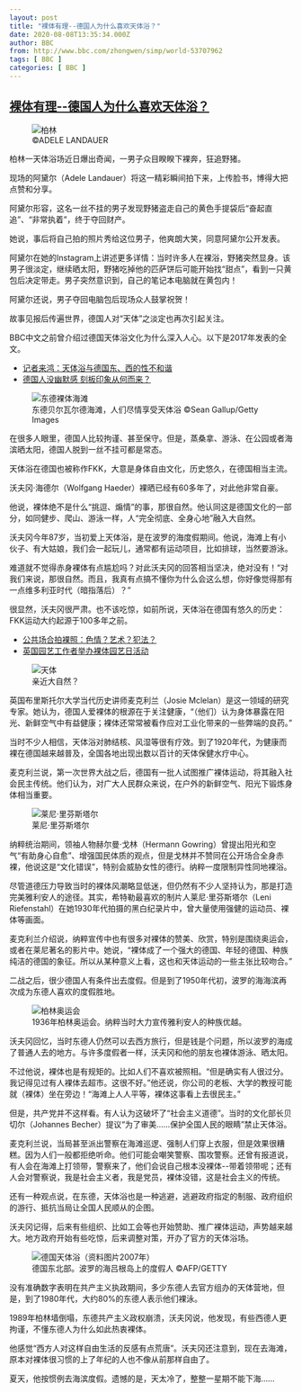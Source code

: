 ```yaml
---
layout: post
title: "裸体有理--德国人为什么喜欢天体浴？"
date: 2020-08-08T13:35:34.000Z
author: BBC
from: http://www.bbc.com/zhongwen/simp/world-53707962
tags: [ BBC ]
categories: [ BBC ]
---
```

<!--1596893734000-->
[裸体有理--德国人为什么喜欢天体浴？](http://www.bbc.com/zhongwen/simp/world-53707962)
------

<div>
<figure><img alt="柏林" src="https://ichef.bbci.co.uk/news/600/cpsprodpb/1311A/production/_113860187_eec0e8f7-d831-46f3-9067-7044cb8a8696.jpg" referrerpolicy="no-referrer"><br><figcaption> ©ADELE LANDAUER</figcaption></figure><p class="story-body__introduction">柏林一天体浴场近日爆出奇闻，一男子众目睽睽下裸奔，狂追野猪。</p><p>现场的阿黛尔（Adele Landauer）将这一精彩瞬间拍下来，上传脸书，博得大把点赞和分享。</p><p>阿黛尔形容，这名一丝不挂的男子发现野猪盗走自己的黄色手提袋后“奋起直追”、“非常执着”，终于夺回财产。</p><p>她说，事后将自己拍的照片秀给这位男子，他爽朗大笑，同意阿黛尔公开发表。</p><p>阿黛尔在她的Instagram上讲述更多详情：当时许多人在裸浴，野猪突然显身。该男子很淡定，继续晒太阳，野猪吃掉他的匹萨饼后可能开始找“甜点”，看到一只黄包后决定带走。男子突然意识到，自己的笔记本电脑就在黄包内！</p><p>阿黛尔还说，男子夺回电脑包后现场众人鼓掌祝贺！</p><p>故事见报后传遍世界，德国人对“天体”之淡定也再次引起关注。</p><p>BBC中文之前曾介绍过德国天体浴文化为什么深入人心。以下是2017年发表的全文。</p><ul class="story-body__unordered-list"><li class="story-body__list-item"><a href="http://www.bbc.com/zhongwen/simp/fooc/2012/05/120525_fooc_germany_nudity" class="story-body__link">记者来鸿：天体浴与德国东、西的性不和谐</a></li><li class="story-body__list-item"><a href="http://www.bbc.com/ukchina/simp/vert-tra-41257084" class="story-body__link">德国人没幽默感 刻板印象从何而来？</a></li></ul><figure><img alt="东德裸体海滩" src="https://ichef.bbci.co.uk/news/600/cpsprodpb/12AD8/production/_97740567_8f428e09-fece-4d8d-93fd-d03f9e9878fb.jpg" referrerpolicy="no-referrer"><br><figcaption>东德贝尔瓦尔德海滩，人们尽情享受天体浴 ©Sean Gallup/Getty Images</figcaption></figure><p>在很多人眼里，德国人比较拘谨、甚至保守。但是，蒸桑拿、游泳、在公园或者海滨晒太阳，德国人脱到一丝不挂可都是常态。</p><p>天体浴在德国也被称作FKK，大意是身体自由文化，历史悠久，在德国相当主流。</p><p>沃夫冈·海德尔（Wolfgang Haeder）裸晒已经有60多年了，对此他非常自豪。</p><p>他说，裸体绝不是什么“挑逗、煽情”的事，那很自然。他认同这是德国文化的一部分，如同健步、爬山、游泳一样，人“完全彻底、全身心地”融入大自然。</p><p>沃夫冈今年87岁，当初爱上天体浴，是在波罗的海度假期间。他说，海滩上有小伙子、有大姑娘，我们会一起玩儿，通常都有运动项目，比如排球，当然要游泳。</p><p>难道就不觉得赤身裸体有点尴尬吗？对此沃夫冈的回答相当坚决，绝对没有！“对我们来说，那很自然。而且，我真有点搞不懂你为什么会这么想，你好像觉得那有一点维多利亚时代（暗指落后）？”</p><p>很显然，沃夫冈很严肃。也不该吃惊，如前所说，天体浴在德国有悠久的历史：FKK运动大约起源于100多年之前。</p><ul class="story-body__unordered-list"><li class="story-body__list-item"><a href="http://www.bbc.com/zhongwen/simp/china/2016/05/160526_social_china_yunnan_nude_pictures" class="story-body__link">公共场合拍裸照：色情？艺术？犯法？</a></li><li class="story-body__list-item"><a href="http://www.bbc.com/zhongwen/simp/uk/2016/05/160507_uk_naked_gardening_day" class="story-body__link">英国园艺工作者举办裸体园艺日活动</a></li></ul><figure><img alt="天体" src="https://ichef.bbci.co.uk/news/600/cpsprodpb/98CA/production/_97741193_ee14437e-a82b-40f4-9c41-ce4892d207dd.jpg" referrerpolicy="no-referrer"><br><figcaption>亲近大自然？</figcaption></figure><p>英国布里斯托尔大学当代历史讲师麦克利兰（Josie Mclelan）是这一领域的研究专家。她认为，德国人爱裸体的根源在于关注健康，“（他们）认为身体暴露在阳光、新鲜空气中有益健康；裸体还常常被看作应对工业化带来的一些弊端的良药。”</p><p>当时不少人相信，天体浴对肺结核、风湿等很有疗效。到了1920年代，为健康而裸在德国越来越普及，全国各地出现出数以百计的天体保健水疗中心。</p><p>麦克利兰说，第一次世界大战之后，德国有一批人试图推广裸体运动，将其融入社会民主传统。他们认为，对广大人民群众来说，在户外的新鲜空气、阳光下锻炼身体相当重要。</p><figure><img alt="莱尼·里芬斯塔尔" src="https://ichef.bbci.co.uk/news/600/cpsprodpb/F1EA/production/_97803916_33e65127-ff22-472b-b41d-29f59921f57b.jpg" referrerpolicy="no-referrer"><br><figcaption>莱尼·里芬斯塔尔</figcaption></figure><p>纳粹统治期间，领袖人物赫尔曼·戈林（Hermann Gowring）曾提出阳光和空气“有助身心自愈”、增强国民体质的观点，但是戈林并不赞同在公开场合全身赤裸，他说这是“文化错误”，特别会威胁女性的德行。纳粹一度限制异性同地裸浴。</p><p>尽管道德压力导致当时的裸体风潮略显低迷，但仍然有不少人坚持认为，那是打造完美雅利安人的途径。其实，希特勒最喜欢的制片人莱尼·里芬斯塔尔（Leni Riefenstahl）在她1930年代拍摄的黑白纪录片中，曾大量使用强健的运动员、裸体等画面。</p><p>麦克利兰介绍说，纳粹宣传中也有很多对裸体的赞美、欣赏，特别是围绕奥运会，或者在莱尼著名的影片中。她说，“裸体成了一个强大的德国、年轻的德国、种族纯洁的德国的象征。所以从某种意义上看，这也和天体运动的一些主张比较吻合。”</p><p>二战之后，很少德国人有条件出去度假。但是到了1950年代初，波罗的海海滨再次成为东德人喜欢的度假胜地。</p><figure><img alt="柏林奥运会" src="https://ichef.bbci.co.uk/news/600/cpsprodpb/D353/production/_97799045_91d2006c-8daf-4117-ac3c-834e9e848973.jpg" referrerpolicy="no-referrer"><br><figcaption>1936年柏林奥运会。纳粹当时大力宣传雅利安人的种族优越。</figcaption></figure><p>沃夫冈回忆，当时东德人仍然可以去西方旅行，但是钱是个问题，所以波罗的海成了普通人去的地方。与许多度假者一样，沃夫冈和他的朋友也裸体游泳、晒太阳。</p><p>不过他说，裸体也是有规矩的。比如人们不喜欢被照相。“但是确实有人很过分。我记得见过有人裸体去超市。这很不好。”他还说，你公司的老板、大学的教授可能就（裸体）坐在旁边！“海滩上人人平等，裸体这事看上去很民主。”</p><p>但是，共产党并不这样看。有人认为这破坏了“社会主义道德”。当时的文化部长贝切尔（Johannes Becher）提议“为了审美……保护全国人民的眼睛”禁止天体浴。</p><p>麦克利兰说，当局甚至派出警察在海滩巡逻、强制人们穿上衣服，但是效果很糟糕。因为人们一般都拒绝听命。他们可能会嘲笑警察、围攻警察。还曾有报道说，有人会在海滩上打领带，警察来了，他们会说自己根本没裸体--带着领带呢；还有人会对警察说，我是社会主义者，我是党员，裸体没错，这是社会主义的传统。</p><p>还有一种观点说，在东德，天体浴也是一种逃避，逃避政府指定的制服、政府组织的游行、抵抗当局让全国人民顺从的企图。</p><p>沃夫冈记得，后来有些组织、比如工会等也开始赞助、推广裸体运动，声势越来越大。地方政府开始有些吃惊，后来调整对策，开办了官方的天体浴场。</p><figure><img alt="德国天体浴（资料图片2007年）" src="https://ichef.bbci.co.uk/news/600/cpsprodpb/178F8/production/_97740569_004374732-1.jpg" referrerpolicy="no-referrer"><br><figcaption>德国东北部。波罗的海吕根岛上的度假人 ©AFP/GETTY</figcaption></figure><p>没有准确数字表明在共产主义执政期间，多少东德人去官方组办的天体营地，但是，到了1980年代，大约80%的东德人表示他们裸泳。</p><p>1989年柏林墙倒塌，东德共产主义政权崩溃，沃夫冈说，他发现，有些西德人更拘谨，不懂东德人为什么如此热衷裸体。</p><p>他感觉“西方人对这样自由生活的反感有点荒唐”。沃夫冈还注意到，现在去海滩，原本对裸体很习惯的上了年纪的人也不像从前那样自由了。</p><p>夏天，他按惯例去海滨度假。遗憾的是，天太冷了，整整一星期不能下海……</p>
</div>
